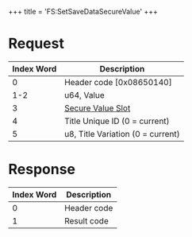 +++
title = 'FS:SetSaveDataSecureValue'
+++

# Request

| Index Word | Description                                                         |
|------------|---------------------------------------------------------------------|
| 0          | Header code \[0x08650140\]                                          |
| 1-2        | u64, Value                                                          |
| 3          | [Secure Value Slot](Filesystem_services#securevalueslot "wikilink") |
| 4          | Title Unique ID (0 = current)                                       |
| 5          | u8, Title Variation (0 = current)                                   |

# Response

| Index Word | Description |
|------------|-------------|
| 0          | Header code |
| 1          | Result code |
